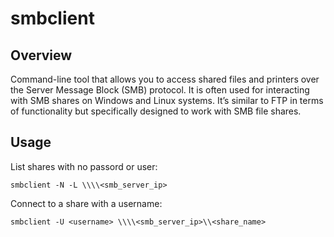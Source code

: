 # smbclient

## Overview

Command-line tool that allows you to access shared files and printers over the Server Message Block (SMB) protocol. It is often used for interacting with SMB shares on Windows and Linux systems. It’s similar to FTP in terms of functionality but specifically designed to work with SMB file shares.

## Usage

List shares with no passord or user:

    smbclient -N -L \\\\<smb_server_ip>

Connect to a share with a username:

    smbclient -U <username> \\\\<smb_server_ip>\\<share_name>